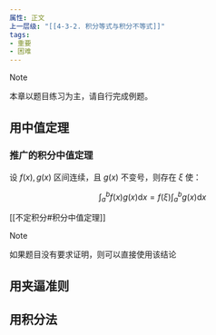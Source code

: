 ```yaml
---
属性: 正文
上一层级: "[[4-3-2. 积分等式与积分不等式]]"
tags: 
- 重要
- 困难
---
```


> [!note] 
> 本章以题目练习为主，请自行完成例题。

## 用中值定理

### 推广的积分中值定理

设 $f(x), g(x)$ 区间连续，且 $g(x)$ 不变号，则存在 $\xi$ 使：

$$\int^{b}_{a} f(x)g(x) \mathrm{d}x = f(\xi) \int^{b}_{a} g(x) \mathrm{d}x$$

[[不定积分#积分中值定理]]

> [!note] 
> 如果题目没有要求证明，则可以直接使用该结论

## 用夹逼准则



## 用积分法